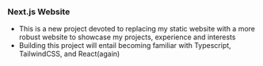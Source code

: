 ### Next.js Website

- This is a new project devoted to replacing my static website with a more robust website to showcase my projects, experience and interests
- Building this project will entail becoming familiar with Typescript, TailwindCSS, and React(again)